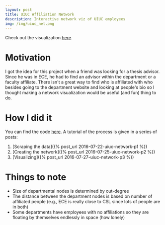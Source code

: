 ```yaml
---
layout: post
title: UIUC Affiliation Network
description: Interactive network viz of UIUC employees
img: /img/uiuc_net.png
---
```


Check out the visualization [here](https://data-slinky.github.io/UIUC_network/).

# Motivation

I got the idea for this project when a friend was looking for a thesis advisor. Since he 
was in ECE, he had to find an advisor within the department or a faculty affiliate. There 
isn't a great way to find who is affiliated with who besides going to the department
website and looking at people's bio so I thought making a network visualization would be 
useful (and fun) thing to do.

# How I did it

You can find the code [here](https://github.com/data-slinky/UIUC_network). A tutorial of the 
process is given in a series of posts:

1. [Scraping the data]({% post_url 2016-07-22-uiuc-network-p1 %})
2. [Creating the network]({% post_url 2016-07-25-uiuc-network-p2 %})
3. [Visualizing]({% post_url 2016-07-27-uiuc-network-p3 %})

# Things to note

* Size of departmental nodes is determined by out-degree
* The distance between the department nodes is based on number of affiliated people (e.g.,
ECE is really close to CSL since lots of people are in both)
* Some departments have employees with no affiliations so they are floating by themselves 
endlessly in space (how lonely)